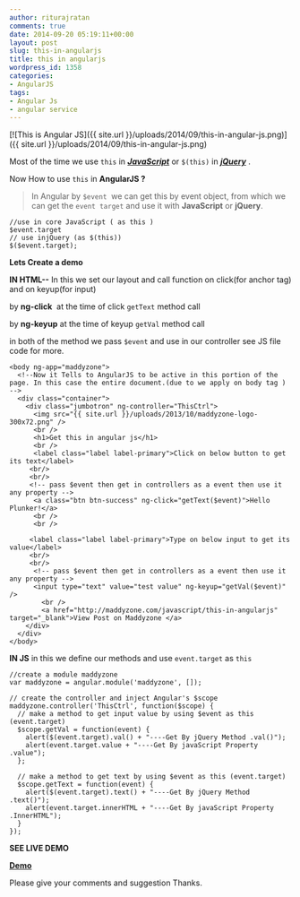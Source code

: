 ```yaml
---
author: riturajratan
comments: true
date: 2014-09-20 05:19:11+00:00
layout: post
slug: this-in-angularjs
title: this in angularjs
wordpress_id: 1358
categories:
- AngularJS
tags:
- Angular Js
- angular service
---
```



[![This is Angular JS]({{ site.url }}/uploads/2014/09/this-in-angular-js.png)]({{ site.url }}/uploads/2014/09/this-in-angular-js.png)

Most of the time we use `this` in [_**JavaScript**_](http://maddyzone.com/category/javascript) or `$(this)` in [_**jQuery**_](http://maddyzone.com/category/javascript/jquery) .

Now How to use `this` in **AngularJS ?**


>In Angular by `$event`  we can get this by event object, from which we can get the `event target` and use it with **JavaScript** or **jQuery**.
    
    //use in core JavaScript ( as this )
    $event.target
    // use injQuery (as $(this))
    $($event.target);


**Lets Create a demo**

**IN HTML--** In this we set our layout and call function on click(for anchor tag) and on keyup(for input)

by **ng-click**  at the time of click `getText` method call

by **ng-keyup** at the time of keyup `getVal` method call

in both of the method we pass `$event` and use in our controller see JS file code for more.
    
    <body ng-app="maddyzone">
      <!--Now it Tells to AngularJS to be active in this portion of the page. In this case the entire document.(due to we apply on body tag ) -->
      <div class="container">
        <div class="jumbotron" ng-controller="ThisCtrl">
          <img src="{{ site.url }}/uploads/2013/10/maddyzone-logo-300x72.png" />
          <br />
          <h1>Get this in angular js</h1>
          <br />
          <label class="label label-primary">Click on below button to get its text</label>
         <br/>
         <br/>
         <!-- pass $event then get in controllers as a event then use it any property -->
          <a class="btn btn-success" ng-click="getText($event)">Hello Plunker!</a>
          <br />
          <br />
          
         <label class="label label-primary">Type on below input to get its value</label>
         <br/>
         <br/>
          <!-- pass $event then get in controllers as a event then use it any property -->
          <input type="text" value="test value" ng-keyup="getVal($event)" />
            <br />
            <a href="http://maddyzone.com/javascript/this-in-angularjs" target="_blank">View Post on Maddyzone </a>
        </div>
      </div>
    </body>


**IN JS** in this we define our methods and use `event.target` as `this`

    
    //create a module maddyzone
    var maddyzone = angular.module('maddyzone', []);
    
    // create the controller and inject Angular's $scope
    maddyzone.controller('ThisCtrl', function($scope) {
      // make a method to get input value by using $event as this (event.target)
      $scope.getVal = function(event) {
        alert($(event.target).val() + "----Get By jQuery Method .val()");
        alert(event.target.value + "----Get By javaScript Property .value");
      };
    
      // make a method to get text by using $event as this (event.target)
      $scope.getText = function(event) {
        alert($(event.target).text() + "----Get By jQuery Method .text()");
        alert(event.target.innerHTML + "----Get By javaScript Property .InnerHTML");
      }
    });


**SEE LIVE DEMO**

**[Demo](http://embed.plnkr.co/uXuSUcinjNIfneq0MIqg/preview)**


Please give your comments and suggestion Thanks.
